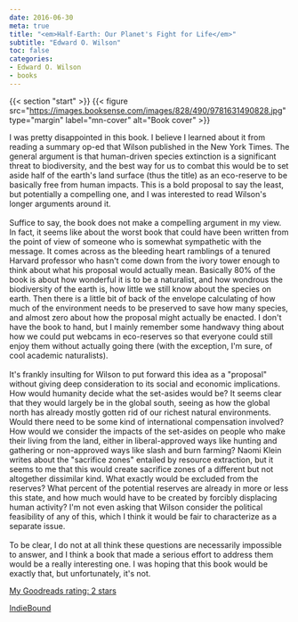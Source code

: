 ```yaml
---
date: 2016-06-30
meta: true
title: "<em>Half-Earth: Our Planet's Fight for Life</em>"
subtitle: "Edward O. Wilson"
toc: false
categories:
- Edward O. Wilson
- books
---
```


{{< section "start" >}}
{{< figure src="https://images.booksense.com/images/828/490/9781631490828.jpg" type="margin" label="mn-cover" alt="Book cover" >}}

I was pretty disappointed in this book. I believe I learned about it from reading a summary op-ed that Wilson published in the New York Times. The general argument is that human-driven species extinction is a significant threat to biodiversity, and the best way for us to combat this would be to set aside half of the earth's land surface (thus the title) as an eco-reserve to be basically free from human impacts. This is a bold proposal to say the least, but potentially a compelling one, and I was interested to read Wilson's longer arguments around it.<br /><br />Suffice to say, the book does not make a compelling argument in my view. In fact, it seems like about the worst book that could have been written from the point of view of someone who is somewhat sympathetic with the message. It comes across as the bleeding heart ramblings of a tenured Harvard professor who hasn't come down from the ivory tower enough to think about what his proposal would actually mean. Basically 80% of the book is about how wonderful it is to be a naturalist, and how wondrous the biodiversity of the earth is, how little we still know about the species on earth. Then there is a little bit of back of the envelope calculating of how much of the environment needs to be preserved to save how many species, and almost zero about how the proposal might actually be enacted. I don't have the book to hand, but I mainly remember some handwavy thing about how we could put webcams in eco-reserves so that everyone could still enjoy them without actually going there (with the exception, I'm sure, of cool academic naturalists). <br /><br />It's frankly insulting for Wilson to put forward this idea as a "proposal" without giving deep consideration to its social and economic implications. How would humanity decide what the set-asides would be? It seems clear that they would largely be in the global south, seeing as how the global north has already mostly gotten rid of our richest natural environments. Would there need to be some kind of international compensation involved? How would we consider the impacts of the set-asides on people who make their living from the land, either in liberal-approved ways like hunting and gathering or non-approved ways like slash and burn farming? Naomi Klein writes about the "sacrifice zones" entailed by resource extraction, but it seems to me that this would create sacrifice zones of a different but not altogether dissimilar kind. What exactly would be excluded from the reserves? What percent of the potential reserves are already in more or less this state, and how much would have to be created by forcibly displacing human activity? I'm not even asking that Wilson consider the political feasibility of any of this, which I think it would be fair to characterize as a separate issue.<br /><br />To be clear, I do not at all think these questions are necessarily impossible to answer, and I think a book that made a serious effort to address them would be a really interesting one. I was hoping that this book would be exactly that, but unfortunately, it's not. 

[My Goodreads rating: 2 stars](https://www.goodreads.com/review/show/1677044996)  

[IndieBound](https://www.indiebound.org/book/9781631490828)
